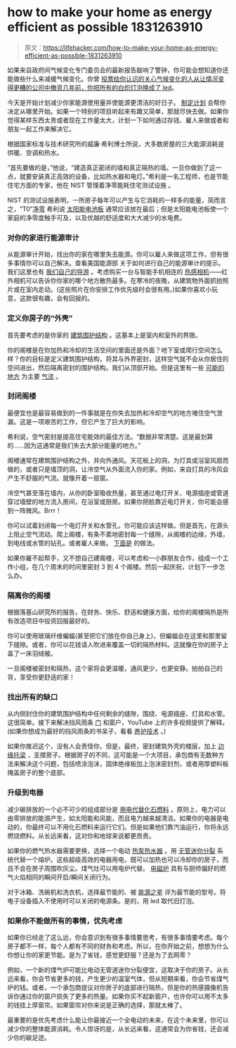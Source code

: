 # how to make your home as energy efficient as possible 1831263910

> 原文：<https://lifehacker.com/how-to-make-your-home-as-energy-efficient-as-possible-1831263910>

如果来自政府间气候变化专门委员会的最新报告敲响了警钟，你可能会想知道你还能做些什么来减缓气候变化。你曾 [投票给你认识的关心气候变化的人](https://lifehacker.com/how-to-demand-action-on-climate-change-1829783214)[从让情况变得更糟的公司中撤资](https://twocents.lifehacker.com/how-to-divest-from-the-companies-killing-the-environmen-1829625706)[几年前，你把所有的白炽灯泡换成了 led](https://lifehacker.com/how-to-pick-the-best-light-bulbs-for-every-room-in-your-1713809049)。



今天是开始计划减少你家能源使用量并使能源更清洁的好日子。 [制定计划](https://rmi.org/blog_2013_01_11_this_old_house_making_old_homes_energy_efficient/) 会帮你决定从哪里开始。如果一个特别的项目听起来有趣又简单，那就尽快去做。如果你觉得某样东西太贵或者现在工作量太大，计划一下如何通过存钱、雇人来做或者和朋友一起工作来解决它。

根据国家标准与技术研究所的威廉·希利博士所说，大多数房屋的三大能源消耗是供暖、空调和热水。

“首先要做的是，”他说，“建造真正密闭的墙和真正隔热的墙。一旦你做到了这一点，就要安装真正高效的设备，比如热水器和电灯。”希利是一名工程师，也是节能住宅方面的专家，他在 NIST 管理着净零能耗住宅测试设施 。

NIST 的测试设施表明，一所房子每年可以产生与它消耗的一样多的能量，简而言之，“T0”[净零](https://www.youtube.com/watch?v=xSzu83fyQaQ&feature=youtu.be) 希利说 [太阳能电池板](https://lifehacker.com/how-to-decide-whether-to-install-solar-panels-for-your-1719858560) 通常应该放在最后；但是太阳能电池板使一个家庭的净零度触手可及，以及优越的舒适度和大大减少的水电费。



### 对你的家进行能源审计

从能源审计开始，找出你的家在哪里失去能源。你可以雇人来做这项工作，但有很多事情你可以自己解决。查看美国能源部 关于如何进行自己的能源审计的提示。我们这里也有 [我们自己的导游](https://lifehacker.com/how-to-do-your-own-home-energy-audit-and-save-money-eac-1682230679) 。考虑购买一台与智能手机相连的 [热感相机](https://www.thermal.com/compact-series.html)——红外相机可以告诉你你家的哪个地方散热最多。在寒冷的夜晚，从建筑物外面抓拍照片或在室内走动。(这些照片在你安排工作优先级时会很有用。)如果你喜欢小玩意，这款很有趣，会有回报的。

### **定义你房子的“外壳”**

首先要考虑的是你家的 [建筑围护结构](https://silvermancpm.com/construction-term-of-the-week-building-envelope/) 。这基本上是室内和室外的界限。



你的阁楼是在你加热和冷却的生活空间的里面还是外面？地下室或爬行空间怎么样？你的目标是定义建筑围护结构，将其与外界密封，这样空气就不会从你居住的空间进出，然后隔离密封的围护结构。我们从顶部开始。但是这里有一些 [可能的地方](https://www.greenbuildingadvisor.com/article/top-10-air-leaks-in-existing-homes-part-1) 为主要 [气流](http://www.conservationtechnology.com/building_design.html#AirLeakagePathways) 。

### 封闭阁楼

最便宜也是最容易做到的一件事就是在你失去加热和冷却空气的地方堵住空气泄漏。这是一项艰苦的工作，但它产生了巨大的影响。

希利说，空气密封是提高住宅能效的最佳方法。“数据非常清楚。这是最划算的……因为这通常是我们失去大部分能量的地方。”



阁楼通常在建筑围护结构之外，并向外通风。天花板上的洞，为灯具或浴室风扇而做的，或者只是墙顶的洞，让冷空气从外面流入你的家。例如，来自灯具的冷风会产生不舒服的气流。就像开着一扇窗。

冷空气甚至落在墙内，从你的卧室吸收热量，甚至通过电灯开关、电源插座或管道穿过墙壁的地方流入房间，在浴室或厨房。如果你把脸靠近电灯开关，你可能会感到一阵微风。Brrr！

你可以试着封闭每一个电灯开关和水管孔，你可能应该这样做。但是首先，在源头上阻止空气流动。爬上阁楼，有条不紊地密封每一个缝隙，从阁楼的边缘，外墙，到电线或水管的钻孔。或者雇人来做。 [下面是](https://www.greenbuildingadvisor.com/article/air-sealing-an-attic) 的做法。



如果你雇不起帮手，又不想自己建阁楼，可以考虑和一小群朋友合作，组成一个工作小组，在几个周末的时间里密封 3 到 4 个阁楼。然后一起庆祝，计划下一步怎么办。

### 隔离你的阁楼

根据落基山研究所的报告，在财务、快乐、舒适和健康方面，给你的阁楼隔热是所有改造项目中投资回报最好的。

你可以使用玻璃纤维蝙蝠(甚至把它们放在你自己身上)，但蝙蝠会在这里和那里留下缝隙。或者，你可以花钱请人吹进来覆盖一切的隔热材料。这就像在你的房子上盖了一床羽绒被。



一旦阁楼被密封和隔热，这个家将会更温暖，通风更少，也更安静。拍拍自己的背，享受你更舒适的家！

### **找出所有的缺口**

从内侧封住你的建筑围护结构中任何剩余的缝隙，围绕、电源插座、灯具和水管。这很简单。接下来解决挡风雨条 [门](https://www.youtube.com/watch?v=-qEmEi2jMbk) 和窗户，YouTube 上的许多视频提供了解释。(如果你想成为最好的挡风雨条的书呆子，看看 [养护技术](http://conservationtechnology.com/building_weatherseals.html) 。)

如果你推迟这个，没有人会责怪你，但是，最终，密封建筑外壳的楼层，加上 [边缘托梁](https://www.finehomebuilding.com/2012/01/19/air-sealing-a-basement) ，支撑房子。根据房子的不同，这可能是一个大项目，承包商有无数种方法来解决这个问题，包括喷涂泡沫，固体绝缘板加上泡沫密封剂，或者用厚塑料板掩盖房子的整个底部。



### 升级到电器

减少碳排放的一个必不可少的组成部分是 [用电代替化石燃料](https://www.marketplace.org/2017/10/17/economy/natural-gas) 。原则上，电力可以由零排放的能源产生，如太阳能和风能，而且电力越来越清洁。如果你的电器是电动的，你最终可以不用化石燃料来运行它们。但是如果他们靠汽油运行，你将永远燃烧燃料。从长远来看，这对你和地球来说都更昂贵。

如果你的燃气热水器需要更换，选择一个电动 [热泵热水器](https://www.energy.gov/energysaver/water-heating/heat-pump-water-heaters) 。用 [无管迷你分裂](http://www.fujitsugeneral.com/us/residential/what-is-a-mini-split.html) 系统代替一个熔炉。这些超级高效的电器用电，既可以加热也可以冷却你的房子，而且不会在房子周围吹灰尘。煤气灶可以用电炉代替。 [电磁炉](https://www.consumerreports.org/electric-induction-ranges/pros-and-cons-of-induction-cooktops-and-ranges/) 具有与厨师偏好的燃气火焰相同的瞬间开启/瞬间关闭行为。

对于冰箱、洗碗机和洗衣机，选择最节能的、被 [能源之星](https://www.energystar.gov) 评为最节能的型号。将电子设备插入不使用时可以关闭的电源条。是的，用 led 取代旧灯泡。



### **如果你不能做所有的事情，优先考虑**

如果你已经走了这么远，你会意识到有很多事情要思考，有很多事情要考虑。每个房子都不一样，每个人都有不同的财务和考虑。所以，在你开始之前，想想为什么你想让你的家更节能。是为了省钱，感觉更舒服？还是为了去网零？

例如，一个新的煤气炉可能比电动无管道迷你分裂便宜，这取决于你的房子。从长远来看，你会节省更多的钱，产生更少的温室气体，但从短期来看，你会节省煤气炉的钱。或者，一个承包商提议对你房子的底部进行隔热，但是你的热感摄像机告诉你通过你的窗户损失了更多的热量。如果你买不起新窗户，也许你可以用不太多的钱挂上厚窗帘。如果窗帘对你来说是正确的选择，那就太棒了。

最重要的是优先考虑什么能让你最接近一个全电动的未来，在这个未来里，你可以减少你的整体能源消耗。令人惊讶的是，从长远来看，这通常会为你省钱，还会减少你的碳足迹。